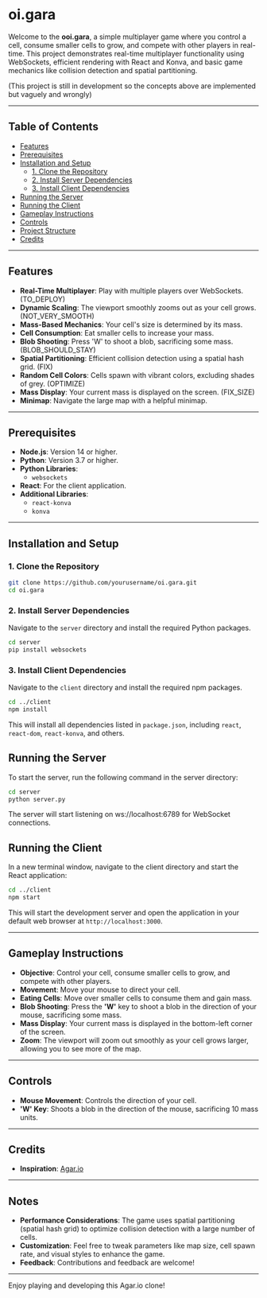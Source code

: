 # **oi.gara**

Welcome to the **ooi.gara**, a simple multiplayer game where you control a cell, consume smaller cells to grow, and compete with other players in real-time. This project demonstrates real-time multiplayer functionality using WebSockets, efficient rendering with React and Konva, and basic game mechanics like collision detection and spatial partitioning.

(This project is still in development so the concepts above are implemented but vaguely and wrongly)

---

## **Table of Contents**

- [Features](#features)
- [Prerequisites](#prerequisites)
- [Installation and Setup](#installation-and-setup)
  - [1. Clone the Repository](#1-clone-the-repository)
  - [2. Install Server Dependencies](#2-install-server-dependencies)
  - [3. Install Client Dependencies](#3-install-client-dependencies)
- [Running the Server](#running-the-server)
- [Running the Client](#running-the-client)
- [Gameplay Instructions](#gameplay-instructions)
- [Controls](#controls)
- [Project Structure](#project-structure)
- [Credits](#credits)

---

## **Features**

- **Real-Time Multiplayer**: Play with multiple players over WebSockets. (TO_DEPLOY)
- **Dynamic Scaling**: The viewport smoothly zooms out as your cell grows. (NOT_VERY_SMOOTH)
- **Mass-Based Mechanics**: Your cell's size is determined by its mass. 
- **Cell Consumption**: Eat smaller cells to increase your mass.
- **Blob Shooting**: Press 'W' to shoot a blob, sacrificing some mass. (BLOB_SHOULD_STAY)
- **Spatial Partitioning**: Efficient collision detection using a spatial hash grid. (FIX)
- **Random Cell Colors**: Cells spawn with vibrant colors, excluding shades of grey. (OPTIMIZE)
- **Mass Display**: Your current mass is displayed on the screen. (FIX_SIZE)
- **Minimap**: Navigate the large map with a helpful minimap.

---

## **Prerequisites**

- **Node.js**: Version 14 or higher.
- **Python**: Version 3.7 or higher.
- **Python Libraries**:
  - `websockets`
- **React**: For the client application.
- **Additional Libraries**:
  - `react-konva`
  - `konva`

---

## **Installation and Setup**

### **1. Clone the Repository**

```bash
git clone https://github.com/yourusername/oi.gara.git
cd oi.gara
```

### **2. Install Server Dependencies**

Navigate to the `server` directory and install the required Python packages.

```bash
cd server
pip install websockets
```

### **3. Install Client Dependencies**

Navigate to the `client` directory and install the required npm packages.

```bash
cd ../client
npm install
```
This will install all dependencies listed in `package.json`, including `react`, `react-dom`, `react-konva`, and others.

## **Running the Server**

To start the server, run the following command in the server directory:

```bash
cd server
python server.py
```

The server will start listening on ws://localhost:6789 for WebSocket connections.

## **Running the Client**

In a new terminal window, navigate to the client directory and start the React application:

```bash
cd ../client
npm start
```

This will start the development server and open the application in your default web browser at `http://localhost:3000`.

---

## **Gameplay Instructions**

- **Objective**: Control your cell, consume smaller cells to grow, and compete with other players.
- **Movement**: Move your mouse to direct your cell.
- **Eating Cells**: Move over smaller cells to consume them and gain mass.
- **Blob Shooting**: Press the **'W'** key to shoot a blob in the direction of your mouse, sacrificing some mass.
- **Mass Display**: Your current mass is displayed in the bottom-left corner of the screen.
- **Zoom**: The viewport will zoom out smoothly as your cell grows larger, allowing you to see more of the map.

---

## **Controls**

- **Mouse Movement**: Controls the direction of your cell.
- **'W' Key**: Shoots a blob in the direction of the mouse, sacrificing 10 mass units.

---

## **Credits**

- **Inspiration**: [Agar.io](https://agar.io/)

---

## **Notes**

- **Performance Considerations**: The game uses spatial partitioning (spatial hash grid) to optimize collision detection with a large number of cells.
- **Customization**: Feel free to tweak parameters like map size, cell spawn rate, and visual styles to enhance the game.
- **Feedback**: Contributions and feedback are welcome!

---

Enjoy playing and developing this Agar.io clone!